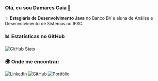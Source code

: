 ### Olá, eu sou Damares Gaia 💜

✨ **Estagiária de Desenvolvimento Java** no Banco BV e aluna de Análise e Desenvolvimento de Sistemas no IFSC. 

### 📊 Estatísticas no GitHub

![GitHub Stats](https://github-readme-stats.vercel.app/api?username=damaresgaia&show_icons=true&theme=radical)

### 🌍 Onde me encontrar:
[![LinkedIn](https://img.shields.io/badge/-LinkedIn-0077B5?style=for-the-badge&logo=linkedin&logoColor=white)](https://www.linkedin.com/in/damaresgaia/)
[![GitHub](https://img.shields.io/badge/-GitHub-181717?style=for-the-badge&logo=github&logoColor=white)](https://github.com/damaresgaia)
[![Portfólio](https://img.shields.io/badge/-Portfólio-FF5722?style=for-the-badge&logo=web&logoColor=white)](https://https://damares-portfolio.vercel.app/)


